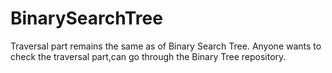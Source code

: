 # BinarySearchTree

Traversal part remains the same as of Binary Search Tree.
Anyone wants to check the traversal part,can go through the Binary Tree repository.
